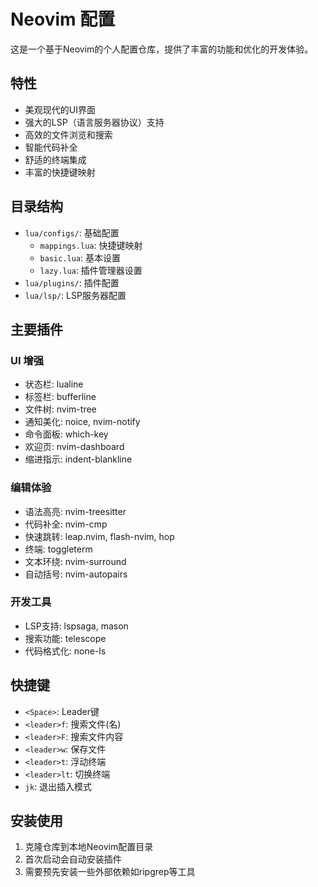 # Neovim 配置

这是一个基于Neovim的个人配置仓库，提供了丰富的功能和优化的开发体验。

## 特性

- 美观现代的UI界面
- 强大的LSP（语言服务器协议）支持
- 高效的文件浏览和搜索
- 智能代码补全
- 舒适的终端集成
- 丰富的快捷键映射

## 目录结构

- `lua/configs/`: 基础配置
  - `mappings.lua`: 快捷键映射
  - `basic.lua`: 基本设置
  - `lazy.lua`: 插件管理器设置
- `lua/plugins/`: 插件配置
- `lua/lsp/`: LSP服务器配置

## 主要插件

### UI 增强

- 状态栏: lualine
- 标签栏: bufferline
- 文件树: nvim-tree
- 通知美化: noice, nvim-notify
- 命令面板: which-key
- 欢迎页: nvim-dashboard
- 缩进指示: indent-blankline

### 编辑体验

- 语法高亮: nvim-treesitter
- 代码补全: nvim-cmp
- 快速跳转: leap.nvim, flash-nvim, hop
- 终端: toggleterm
- 文本环绕: nvim-surround
- 自动括号: nvim-autopairs

### 开发工具

- LSP支持: lspsaga, mason
- 搜索功能: telescope
- 代码格式化: none-ls

## 快捷键

- `<Space>`: Leader键
- `<leader>f`: 搜索文件(名)
- `<leader>F`: 搜索文件内容
- `<leader>w`: 保存文件
- `<leader>t`: 浮动终端
- `<leader>lt`: 切换终端
- `jk`: 退出插入模式

## 安装使用

1. 克隆仓库到本地Neovim配置目录
2. 首次启动会自动安装插件
3. 需要预先安装一些外部依赖如ripgrep等工具
